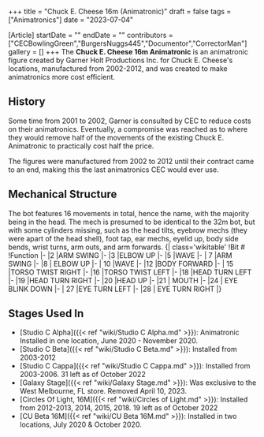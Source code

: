 +++
title = "Chuck E. Cheese 16m (Animatronic)"
draft = false
tags = ["Animatronics"]
date = "2023-07-04"

[Article]
startDate = ""
endDate = ""
contributors = ["CECBowlingGreen","BurgersNuggs445","Documentor","CorrectorMan"]
gallery = []
+++
The <b>Chuck E. Cheese 16m Animatronic</b> is an animatronic figure created by Garner Holt Productions Inc. for Chuck E. Cheese's locations, manufactured from 2002-2012, and was created to make animatronics more cost efficient.

<h2> History </h2>
Some time from 2001 to 2002, Garner is consulted by CEC to reduce costs on their animatronics. Eventually, a compromise was reached as to where they would remove half of the movements of the existing Chuck E. Animatronic to practically cost half the price.  

The figures were manufactured from 2002 to 2012 until their contract came to an end, making this the last animatronics CEC would ever use. 

<h2> Mechanical Structure </h2>

The bot features 16 movements in total, hence the name, with the majority being in the head. The mech is presumed to be identical to the 32m bot, but with some cylinders missing, such as the head tilts, eyebrow mechs (they were apart of the head shell), foot tap, ear mechs, eyelid up, body side bends, wrist turns, arm outs, and arm forwards.
{| class='wikitable'
!Bit #
!Function
|-
|2
|ARM SWING
|-
|3
|ELBOW UP
|-
|5
|WAVE
|-
| 7
|ARM SWING
|-
|8
| ELBOW UP
|-
| 10
|WAVE 
|-
|12
|BODY FORWARD
|-
| 15
|TORSO TWIST RIGHT
|-
|16
|TORSO TWIST LEFT
|-
|18
|HEAD TURN LEFT
|-
|19
|HEAD TURN RIGHT
|-
|20
|HEAD UP
|-
|21 
| MOUTH
|-
|24 
| EYE BLINK DOWN
|-
| 27
|EYE TURN LEFT
|-
|28
| EYE TURN RIGHT
|}

<h2> Stages Used In </h2>

* [Studio C Alpha]({{< ref "wiki/Studio C Alpha.md" >}}): Animatronic Installed in one location, June 2020 - November 2020. 
* [Studio C Beta]({{< ref "wiki/Studio C Beta.md" >}}): Installed from 2003-2012
* [Studio C Cappa]({{< ref "wiki/Studio C Cappa.md" >}}): Installed from 2003-2006. 31 left as of October 2022
* [Galaxy Stage]({{< ref "wiki/Galaxy Stage.md" >}}): Was exclusive to the West Melbourne, FL store. Removed April 10, 2023.
* [Circles Of Light, 16M]({{< ref "wiki/Circles of Light.md" >}}): Installed from 2012-2013, 2014, 2015, 2018. 19 left as of October 2022
* [CU Beta 16M]({{< ref "wiki/CU Beta 16M.md" >}}): Installed in two locations, July 2020 & October 2020.


